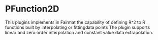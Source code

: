 PFunction2D
===========

This plugins implements in Fairmat the capability of defining R^2 to R functions built by interpolating or fittingdata points 
The plugin supports linear and zero order interpolation and constant value data extrapolation.
